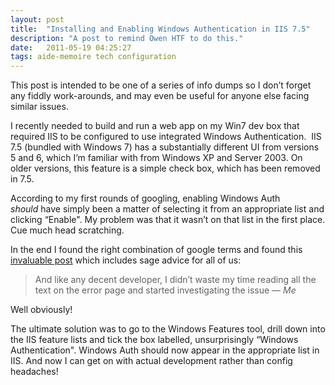 ```yaml
---
layout: post
title:  "Installing and Enabling Windows Authentication in IIS 7.5"
description: "A post to remind Owen HTF to do this."
date:   2011-05-19 04:25:27
tags: aide-memoire tech configuration
---
```

This post is intended to be one of a series of info dumps so I don&#8217;t forget any fiddly work-arounds, and may even be useful for anyone else facing similar issues.

I recently needed to build and run a web app on my Win7 dev box that required IIS to be configured to use integrated Windows Authentication.  IIS 7.5 (bundled with Windows 7) has a substantially different UI from versions 5 and 6, which I&#8217;m familiar with from Windows XP and Server 2003. On older versions, this feature is a simple check box, which has been removed in 7.5.  
<!-- more -->

According to my first rounds of googling, enabling Windows Auth <em>should</em> have simply been a matter of selecting it from an appropriate list and clicking &#8220;Enable". My problem was that it wasn&#8217;t on that list in the first place.
Cue much head scratching.

In the end I found the right combination of google terms and found this <a href="http://blog.hoegaerden.be/2010/02/14/iis-7-5-and-windows-authentication/">invaluable post</a> which includes sage advice for all of us:

>And like any decent developer, I didn’t waste my time reading all the text on the error page and started investigating the issue
> <cite>&mdash; Me</cite>

Well obviously!

The ultimate solution was to go to the Windows Features tool, drill down into the IIS feature lists and tick the box labelled, unsurprisingly &#8220;Windows Authentication". Windows Auth should now appear in the appropriate list in IIS.
And now I can get on with actual development rather than config headaches!